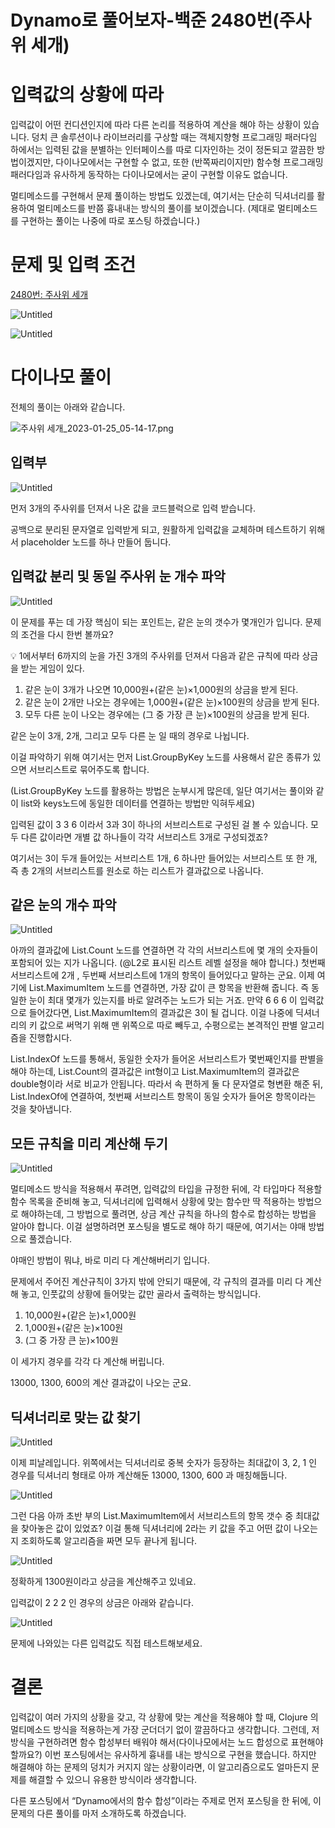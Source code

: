 # Dynamo로 풀어보자-백준 2480번(주사위 세개)

# 입력값의 상황에 따라

입력값이 어떤 컨디션인지에 따라 다른 논리를 적용하여 계산을 해야 하는 상황이 있습니다. 덩치 큰 솔루션이나 라이브러리를 구상할 때는 객체지향형 프로그래밍 패러다임 하에서는 입력된 값을 분별하는 인터페이스를 따로 디자인하는 것이 정돈되고 깔끔한 방법이겠지만, 다이나모에서는 구현할 수 없고, 또한 (반쪽짜리이지만) 함수형 프로그래밍 패러다임과 유사하게 동작하는 다이나모에서는 굳이 구현할 이유도 없습니다.

멀티메소드를 구현해서 문제 풀이하는 방법도 있겠는데, 여기서는 단순히 딕셔너리를 활용하여 멀티메소드를 반쯤 흉내내는 방식의 풀이를 보이겠습니다. (제대로 멀티메소드를 구현하는 풀이는 나중에 따로 포스팅 하겠습니다.)

# 문제 및 입력 조건

[2480번: 주사위 세개](https://www.acmicpc.net/problem/2480)

![Untitled](Dynamo%E1%84%85%E1%85%A9%20%E1%84%91%E1%85%AE%E1%86%AF%E1%84%8B%E1%85%A5%E1%84%87%E1%85%A9%E1%84%8C%E1%85%A1-%E1%84%87%E1%85%A2%E1%86%A8%E1%84%8C%E1%85%AE%E1%86%AB%202480%E1%84%87%E1%85%A5%E1%86%AB(%E1%84%8C%E1%85%AE%E1%84%89%E1%85%A1%E1%84%8B%E1%85%B1%20%E1%84%89%E1%85%A6%E1%84%80%E1%85%A2)%2083ee70ed7d2d4d2fa3be395422a58634/Untitled.png)

![Untitled](Dynamo%E1%84%85%E1%85%A9%20%E1%84%91%E1%85%AE%E1%86%AF%E1%84%8B%E1%85%A5%E1%84%87%E1%85%A9%E1%84%8C%E1%85%A1-%E1%84%87%E1%85%A2%E1%86%A8%E1%84%8C%E1%85%AE%E1%86%AB%202480%E1%84%87%E1%85%A5%E1%86%AB(%E1%84%8C%E1%85%AE%E1%84%89%E1%85%A1%E1%84%8B%E1%85%B1%20%E1%84%89%E1%85%A6%E1%84%80%E1%85%A2)%2083ee70ed7d2d4d2fa3be395422a58634/Untitled%201.png)

# 다이나모 풀이

전체의 풀이는 아래와 같습니다.

![주사위 세개_2023-01-25_05-14-17.png](Dynamo%E1%84%85%E1%85%A9%20%E1%84%91%E1%85%AE%E1%86%AF%E1%84%8B%E1%85%A5%E1%84%87%E1%85%A9%E1%84%8C%E1%85%A1-%E1%84%87%E1%85%A2%E1%86%A8%E1%84%8C%E1%85%AE%E1%86%AB%202480%E1%84%87%E1%85%A5%E1%86%AB(%E1%84%8C%E1%85%AE%E1%84%89%E1%85%A1%E1%84%8B%E1%85%B1%20%E1%84%89%E1%85%A6%E1%84%80%E1%85%A2)%2083ee70ed7d2d4d2fa3be395422a58634/%25EC%25A3%25BC%25EC%2582%25AC%25EC%259C%2584_%25EC%2584%25B8%25EA%25B0%259C_2023-01-25_05-14-17.png)

## 입력부

![Untitled](Dynamo%E1%84%85%E1%85%A9%20%E1%84%91%E1%85%AE%E1%86%AF%E1%84%8B%E1%85%A5%E1%84%87%E1%85%A9%E1%84%8C%E1%85%A1-%E1%84%87%E1%85%A2%E1%86%A8%E1%84%8C%E1%85%AE%E1%86%AB%202480%E1%84%87%E1%85%A5%E1%86%AB(%E1%84%8C%E1%85%AE%E1%84%89%E1%85%A1%E1%84%8B%E1%85%B1%20%E1%84%89%E1%85%A6%E1%84%80%E1%85%A2)%2083ee70ed7d2d4d2fa3be395422a58634/Untitled%202.png)

먼저 3개의 주사위를 던져서 나온 값을 코드블럭으로 입력 받습니다.

공백으로 분리된 문자열로 입력받게 되고, 원활하게 입력값을 교체하며 테스트하기 위해서 placeholder 노드를 하나 만들어 둡니다.

## 입력값 분리 및 동일 주사위 눈 개수 파악

![Untitled](Dynamo%E1%84%85%E1%85%A9%20%E1%84%91%E1%85%AE%E1%86%AF%E1%84%8B%E1%85%A5%E1%84%87%E1%85%A9%E1%84%8C%E1%85%A1-%E1%84%87%E1%85%A2%E1%86%A8%E1%84%8C%E1%85%AE%E1%86%AB%202480%E1%84%87%E1%85%A5%E1%86%AB(%E1%84%8C%E1%85%AE%E1%84%89%E1%85%A1%E1%84%8B%E1%85%B1%20%E1%84%89%E1%85%A6%E1%84%80%E1%85%A2)%2083ee70ed7d2d4d2fa3be395422a58634/Untitled%203.png)

이 문제를 푸는 데 가장 핵심이 되는 포인트는, 같은 눈의 갯수가 몇개인가 입니다. 문제의 조건을 다시 한번 볼까요?

<aside>
💡 1에서부터 6까지의 눈을 가진 3개의 주사위를 던져서 다음과 같은 규칙에 따라 상금을 받는 게임이 있다.

1. 같은 눈이 3개가 나오면 10,000원+(같은 눈)×1,000원의 상금을 받게 된다.
2. 같은 눈이 2개만 나오는 경우에는 1,000원+(같은 눈)×100원의 상금을 받게 된다.
3. 모두 다른 눈이 나오는 경우에는 (그 중 가장 큰 눈)×100원의 상금을 받게 된다.
</aside>

같은 눈이 3개, 2개, 그리고 모두 다른 눈 일 때의 경우로 나뉩니다.

이걸 파악하기 위해 여기서는 먼저 List.GroupByKey 노드를 사용해서 같은 종류가 있으면 서브리스트로 묶어주도록 합니다.

(List.GroupByKey 노드를 활용하는 방법은 눈부시게 많은데, 일단 여기서는 풀이와 같이 list와 keys노드에 동일한 데이터를 연결하는 방법만 익혀두세요)

입력된 값이 3 3 6 이라서 3과 3이 하나의 서브리스트로 구성된 걸 볼 수 있습니다. 모두 다른 값이라면 개별 값 하나들이 각각 서브리스트 3개로 구성되겠죠?

여기서는 3이 두개 들어있는 서브리스트 1개, 6 하나만 들어있는 서브리스트 또 한 개, 즉 총 2개의 서브리스트를 원소로 하는 리스트가 결과값으로 나옵니다.

## 같은 눈의 개수 파악

![Untitled](Dynamo%E1%84%85%E1%85%A9%20%E1%84%91%E1%85%AE%E1%86%AF%E1%84%8B%E1%85%A5%E1%84%87%E1%85%A9%E1%84%8C%E1%85%A1-%E1%84%87%E1%85%A2%E1%86%A8%E1%84%8C%E1%85%AE%E1%86%AB%202480%E1%84%87%E1%85%A5%E1%86%AB(%E1%84%8C%E1%85%AE%E1%84%89%E1%85%A1%E1%84%8B%E1%85%B1%20%E1%84%89%E1%85%A6%E1%84%80%E1%85%A2)%2083ee70ed7d2d4d2fa3be395422a58634/Untitled%204.png)

아까의 결과값에 List.Count 노드를 연결하면 각 각의 서브리스트에 몇 개의 숫자들이 포함되어 있는 지가 나옵니다. (@L2로 표시된 리스트 레벨 설정을 해야 합니다.) 첫번째 서브리스트에 2개 , 두번째 서브리스트에 1개의 항목이 들어있다고 말하는 군요. 이제 여기에 List.MaximumItem 노드를 연결하면, 가장 값이 큰 항목을 반환해 줍니다. 즉 동일한 눈이 최대 몇개가 있는지를 바로 알려주는 노드가 되는 거죠. 만약 6 6 6 이 입력값으로 들어갔다면, List.MaximumItem의 결과값은 3이 될 겁니다. 이걸 나중에 딕셔너리의 키 값으로 써먹기 위해 맨 위쪽으로 따로 빼두고, 수평으로는 본격적인 판별 알고리즘을 진행합시다.

List.IndexOf 노드를 통해서, 동일한 숫자가 들어온 서브리스트가 몇번째인지를 판별을 해야 하는데, List.Count의 결과값은 int형이고 List.MaximumItem의 결과값은 double형이라 서로 비교가 안됩니다. 따라서 속 편하게 둘 다 문자열로 형변환 해준 뒤, List.IndexOf에 연결하여, 첫번째 서브리스트 항목이 동일 숫자가 들어온 항목이라는 것을 찾아냅니다.

## 모든 규칙을 미리 계산해 두기

![Untitled](Dynamo%E1%84%85%E1%85%A9%20%E1%84%91%E1%85%AE%E1%86%AF%E1%84%8B%E1%85%A5%E1%84%87%E1%85%A9%E1%84%8C%E1%85%A1-%E1%84%87%E1%85%A2%E1%86%A8%E1%84%8C%E1%85%AE%E1%86%AB%202480%E1%84%87%E1%85%A5%E1%86%AB(%E1%84%8C%E1%85%AE%E1%84%89%E1%85%A1%E1%84%8B%E1%85%B1%20%E1%84%89%E1%85%A6%E1%84%80%E1%85%A2)%2083ee70ed7d2d4d2fa3be395422a58634/Untitled%205.png)

멀티메소드 방식을 적용해서 푸려면, 입력값의 타입을 규정한 뒤에, 각 타입마다 적용할 함수 목록을 준비해 놓고, 딕셔너리에 입력해서 상황에 맞는 함수만 딱 적용하는 방법으로 해야하는데, 그 방법으로 풀려면, 상금 계산 규칙을 하나의 함수로 합성하는 방법을 알아야 합니다. 이걸 설명하려면 포스팅을 별도로 해야 하기 때문에, 여기서는 야매 방법으로 풀겠습니다.

야매인 방법이 뭐냐, 바로 미리 다 계산해버리기 입니다.

문제에서 주어진 계산규칙이 3가지 밖에 안되기 때문에, 각 규칙의 결과를 미리 다 계산해 놓고, 인풋값의 상황에 들어맞는 값만 골라서 출력하는 방식입니다.

1. 10,000원+(같은 눈)×1,000원
2. 1,000원+(같은 눈)×100원
3. (그 중 가장 큰 눈)×100원

이 세가지 경우를 각각 다 계산해 버립니다.

13000, 1300, 600의 계산 결과값이 나오는 군요.

## 딕셔너리로 맞는 값 찾기

![Untitled](Dynamo%E1%84%85%E1%85%A9%20%E1%84%91%E1%85%AE%E1%86%AF%E1%84%8B%E1%85%A5%E1%84%87%E1%85%A9%E1%84%8C%E1%85%A1-%E1%84%87%E1%85%A2%E1%86%A8%E1%84%8C%E1%85%AE%E1%86%AB%202480%E1%84%87%E1%85%A5%E1%86%AB(%E1%84%8C%E1%85%AE%E1%84%89%E1%85%A1%E1%84%8B%E1%85%B1%20%E1%84%89%E1%85%A6%E1%84%80%E1%85%A2)%2083ee70ed7d2d4d2fa3be395422a58634/Untitled%206.png)

이제 피날레입니다. 위쪽에서는 딕셔너리로 중복 숫자가 등장하는 최대값이 3, 2, 1 인 경우를 딕셔너리 형태로 아까 계산해둔 13000, 1300, 600 과 매칭해둡니다.

![Untitled](Dynamo%E1%84%85%E1%85%A9%20%E1%84%91%E1%85%AE%E1%86%AF%E1%84%8B%E1%85%A5%E1%84%87%E1%85%A9%E1%84%8C%E1%85%A1-%E1%84%87%E1%85%A2%E1%86%A8%E1%84%8C%E1%85%AE%E1%86%AB%202480%E1%84%87%E1%85%A5%E1%86%AB(%E1%84%8C%E1%85%AE%E1%84%89%E1%85%A1%E1%84%8B%E1%85%B1%20%E1%84%89%E1%85%A6%E1%84%80%E1%85%A2)%2083ee70ed7d2d4d2fa3be395422a58634/Untitled%207.png)

그런 다음 아까 초반 부의 List.MaximumItem에서 서브리스트의 항목 갯수 중  최대값을 찾아놓은 값이 있었죠? 이걸 통해 딕셔너리에 2라는 키 값을 주고 어떤 값이 나오는지 조회하도록 알고리즘을 짜면 모두 끝나게 됩니다.

![Untitled](Dynamo%E1%84%85%E1%85%A9%20%E1%84%91%E1%85%AE%E1%86%AF%E1%84%8B%E1%85%A5%E1%84%87%E1%85%A9%E1%84%8C%E1%85%A1-%E1%84%87%E1%85%A2%E1%86%A8%E1%84%8C%E1%85%AE%E1%86%AB%202480%E1%84%87%E1%85%A5%E1%86%AB(%E1%84%8C%E1%85%AE%E1%84%89%E1%85%A1%E1%84%8B%E1%85%B1%20%E1%84%89%E1%85%A6%E1%84%80%E1%85%A2)%2083ee70ed7d2d4d2fa3be395422a58634/Untitled%208.png)

정확하게 1300원이라고 상금을 계산해주고 있네요.

입력값이 2 2 2 인 경우의 상금은 아래와 같습니다.

![Untitled](Dynamo%E1%84%85%E1%85%A9%20%E1%84%91%E1%85%AE%E1%86%AF%E1%84%8B%E1%85%A5%E1%84%87%E1%85%A9%E1%84%8C%E1%85%A1-%E1%84%87%E1%85%A2%E1%86%A8%E1%84%8C%E1%85%AE%E1%86%AB%202480%E1%84%87%E1%85%A5%E1%86%AB(%E1%84%8C%E1%85%AE%E1%84%89%E1%85%A1%E1%84%8B%E1%85%B1%20%E1%84%89%E1%85%A6%E1%84%80%E1%85%A2)%2083ee70ed7d2d4d2fa3be395422a58634/Untitled%209.png)

문제에 나와있는 다른 입력값도 직접 테스트해보세요.

# 결론

입력값이 여러 가지의 상황을 갖고, 각 상황에 맞는 계산을 적용해야 할 때, Clojure 의 멀티메소드 방식을 적용하는게 가장 군더더기 없이 깔끔하다고 생각합니다. 그런데, 저 방식을 구현하려면 함수 합성부터 배워야 해서(다이나모에서는 노드 합성으로 표현해야 할까요?) 이번 포스팅에서는 유사하게 흉내를 내는 방식으로 구현을 했습니다. 하지만 해결해야 하는 문제의 덩치가 커지지 않는 상황이라면, 이 알고리즘으로도 얼마든지 문제를 해결할 수 있으니 유용한 방식이라 생각합니다.

다른 포스팅에서 “Dynamo에서의 함수 합성”이라는 주제로 먼저 포스팅을 한 뒤에, 이 문제의 다른 풀이를 마저 소개하도록 하겠습니다.